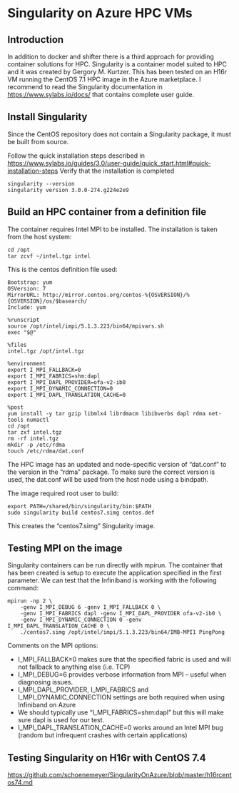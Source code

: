 # Singularity on Azure HPC VMs

## Introduction

In addition to docker and shifter there is a third approach for providing container solutions for HPC.
Singularity is a container model suited to HPC and it was created by Gergory M. Kurtzer.  This has been tested on an H16r VM running the CentOS 7.1 HPC image in the Azure marketplace.
I recommend to read the Singularity documentation in https://www.sylabs.io/docs/ that contains complete user guide. 

## Install Singularity

Since the CentOS repository does not contain a Singularity package, it must be built from source.

Follow the quick installation steps described in https://www.sylabs.io/guides/3.0/user-guide/quick_start.html#quick-installation-steps
Verify that the installation is completed


    singularity --version
    singularity version 3.0.0-274.g224e2e9


## Build an HPC container from a definition file

The container requires Intel MPI to be installed.  The installation is taken from the host system:

    cd /opt
    tar zcvf ~/intel.tgz intel

This is the centos definition file used:

    Bootstrap: yum
    OSVersion: 7
    MirrorURL: http://mirror.centos.org/centos-%{OSVERSION}/%{OSVERSION}/os/$basearch/
    Include: yum

    %runscript
    source /opt/intel/impi/5.1.3.223/bin64/mpivars.sh
    exec "$@"

    %files
    intel.tgz /opt/intel.tgz

    %environment
    export I_MPI_FALLBACK=0
    export I_MPI_FABRICS=shm:dapl
    export I_MPI_DAPL_PROVIDER=ofa-v2-ib0
    export I_MPI_DYNAMIC_CONNECTION=0
    export I_MPI_DAPL_TRANSLATION_CACHE=0

    %post
    yum install -y tar gzip libmlx4 librdmacm libibverbs dapl rdma net-tools numactl
    cd /opt
    tar zxf intel.tgz
    rm -rf intel.tgz
    mkdir -p /etc/rdma
    touch /etc/rdma/dat.conf

The HPC image has an updated and node-specific version of “dat.conf” to the version in the “rdma” package. To make sure the correct version is used, the dat.conf will be used from the host node using a bindpath.

The image required root user to build:

    export PATH=/shared/bin/singularity/bin:$PATH
    sudo singularity build centos7.simg centos.def

This creates the “centos7.simg” Singularity image.


## Testing MPI on the image

Singularity containers can be run directly with mpirun.  The container that has been created is setup to execute the application specified in the first parameter.  We can test that the Infiniband is working with the following command: 
    
    mpirun -np 2 \
        -genv I_MPI_DEBUG 6 -genv I_MPI_FALLBACK 0 \
        -genv I_MPI_FABRICS dapl -genv I_MPI_DAPL_PROVIDER ofa-v2-ib0 \
        -genv I_MPI_DYNAMIC_CONNECTION 0 -genv I_MPI_DAPL_TRANSLATION_CACHE 0 \
        ./centos7.simg /opt/intel/impi/5.1.3.223/bin64/IMB-MPI1 PingPong

Comments on the MPI options:

- I_MPI_FALLBACK=0 makes sure that the specified fabric is used and will not fallback to anything else (i.e. TCP)
- I_MPI_DEBUG=6 provides verbose information from MPI – useful when diagnosing issues.
- I_MPI_DAPL_PROVIDER, I_MPI_FABRICS and I_MPI_DYNAMIC_CONNECTION settings are both required when using Infiniband on Azure 
- We should typically use “I_MPI_FABRICS=shm:dapl” but this will make sure dapl is used for our test.
- I_MPI_DAPL_TRANSLATION_CACHE=0 works around an Intel MPI bug (random but infrequent crashes with certain applications) 

## Testing Singularity on H16r with CentOS 7.4

https://github.com/schoenemeyer/SingularityOnAzure/blob/master/h16rcentos74.md



